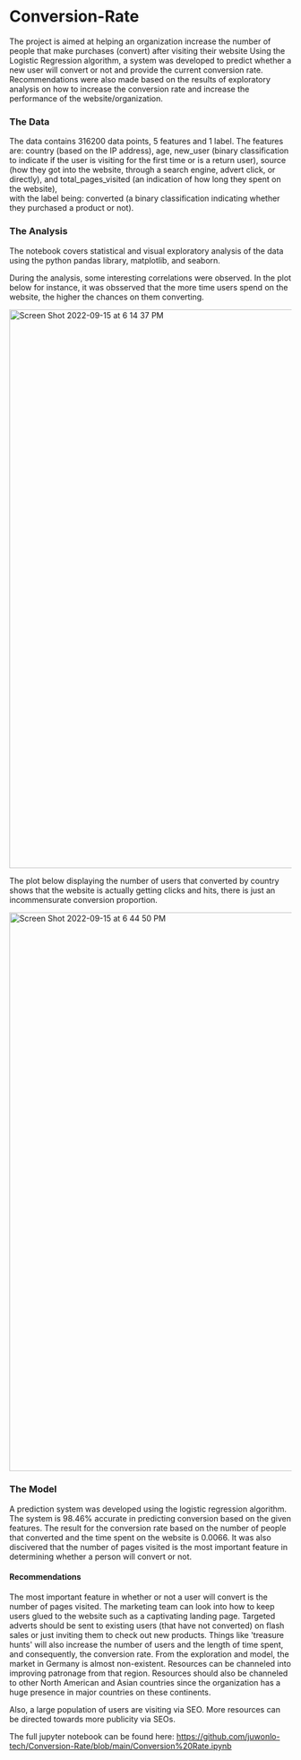 # Conversion-Rate
The project is aimed at helping an organization increase the number of people that make purchases (convert) after visiting their website
Using the Logistic Regression algorithm, a system was developed to predict whether a new user will convert or not and provide the current conversion rate. 
Recommendations were also made based on the results of exploratory analysis on how to increase the conversion rate and increase the performance of the website/organization.

### The Data
The data contains 316200 data points, 5 features and 1 label. 
The features are: country (based on the IP address), age,	new_user (binary classification to indicate if the user is visiting for the first time or is a return user), 
source (how they got into the website, through a search engine, advert click, or directly), and total_pages_visited (an indication of how long they spent on the website),	
with the label being: converted (a binary classification indicating whether they purchased a product or not).

### The Analysis
The notebook covers statistical and visual exploratory analysis of the data using the python pandas library, matplotlib, and seaborn.

During the analysis, some interesting correlations were observed.
In the plot below for instance, it was obsserved that the more time users spend on the website, the higher the chances on them converting.

<img width="997" alt="Screen Shot 2022-09-15 at 6 14 37 PM" src="https://user-images.githubusercontent.com/77176412/190524571-cc759cb9-0fe4-4089-8ad4-27125f60d2d5.png">

The plot below displaying the number of users that converted by country shows that the website is actually getting clicks and hits, 
there is just an incommensurate conversion proportion.

<img width="997" alt="Screen Shot 2022-09-15 at 6 44 50 PM" src="https://user-images.githubusercontent.com/77176412/190527428-703f9292-9c21-4bc2-943d-b2562cf7c1af.png">

### The Model
A prediction system was developed using the logistic regression algorithm. The system is 98.46% accurate in predicting conversion based on the given features.
The result for the conversion rate based on the number of people that converted and the time spent on the website is 0.0066.
It was also discivered that the number of pages visited is the most important feature in determining whether a person will convert or not.

#### Recommendations 
The most important feature in whether or not a user will convert is the number of pages visited. 
The marketing team can look into how to keep users glued to the website such as a captivating landing page. 
Targeted adverts should be sent to existing users (that have not converted) on flash sales or just inviting them to check out new products. 
Things like 'treasure hunts' will also increase the number of users and the length of time spent, and consequently, the conversion rate. From the exploration and model, the market in Germany is almost non-existent. 
Resources can be channeled into improving patronage from that region. Resources should also be channeled to other North American and Asian countries since the organization has a huge presence in major countries on these continents.

Also, a large population of users are visiting via SEO. More resources can be directed towards more publicity via SEOs.

The full jupyter notebook can be found here: https://github.com/juwonlo-tech/Conversion-Rate/blob/main/Conversion%20Rate.ipynb
